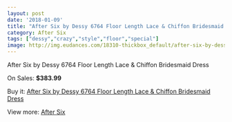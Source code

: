 ```yaml
---
layout: post
date: '2018-01-09'
title: "After Six by Dessy 6764 Floor Length Lace & Chiffon Bridesmaid Dress"
category: After Six
tags: ["dessy","crazy","style","floor","special"]
image: http://img.eudances.com/18310-thickbox_default/after-six-by-dessy-6764-floor-length-lace-chiffon-bridesmaid-dress.jpg
---
```

After Six by Dessy 6764 Floor Length Lace & Chiffon Bridesmaid Dress

On Sales: **$383.99**
<a href="https://www.eudances.com/en/after-six/5372-after-six-by-dessy-6764-floor-length-lace-chiffon-bridesmaid-dress.html"><amp-img layout="responsive" width="600" height="600" src="//img.eudances.com/18310-thickbox_default/after-six-by-dessy-6764-floor-length-lace-chiffon-bridesmaid-dress.jpg" alt="After Six by Dessy 6764 Floor Length Lace & Chiffon Bridesmaid Dress 0" /></a>
<a href="https://www.eudances.com/en/after-six/5372-after-six-by-dessy-6764-floor-length-lace-chiffon-bridesmaid-dress.html"><amp-img layout="responsive" width="600" height="600" src="//img.eudances.com/18311-thickbox_default/after-six-by-dessy-6764-floor-length-lace-chiffon-bridesmaid-dress.jpg" alt="After Six by Dessy 6764 Floor Length Lace & Chiffon Bridesmaid Dress 1" /></a>

Buy it: [After Six by Dessy 6764 Floor Length Lace & Chiffon Bridesmaid Dress](https://www.eudances.com/en/after-six/5372-after-six-by-dessy-6764-floor-length-lace-chiffon-bridesmaid-dress.html "After Six by Dessy 6764 Floor Length Lace & Chiffon Bridesmaid Dress")

View more: [After Six](https://www.eudances.com/en/50-after-six "After Six")